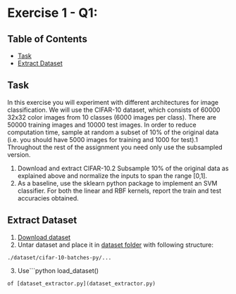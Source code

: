 # Exercise 1 - Q1:

## Table of Contents

- [Task](#task)
- [Extract Dataset](#extract_dataset)

## Task

In this exercise you will experiment with different architectures for image classification. We will
use the CIFAR-10 dataset, which consists of 60000 32x32 color images from 10 classes (6000 images
per class). There are 50000 training images and 10000 test images. In order to reduce computation
time, sample at random a subset of 10% of the original data (i.e. you should have 5000 images
for training and 1000 for test).1 Throughout the rest of the assignment you need only use the
subsampled version.
1. Download and extract CIFAR-10.2 Subsample 10% of the original data as explained above
and normalize the inputs to span the range [0,1].
2. As a baseline, use the sklearn python package to implement an SVM classifier. For both the
linear and RBF kernels, report the train and test accuracies obtained.

## Extract Dataset

1. [Download dataset](https://www.cs.toronto.edu/~kriz/cifar-10-python.tar.gz)
2. Untar dataset and place it in [dataset folder](./dataset) with following structure:
```
./dataset/cifar-10-batches-py/...
```
3. Use```python
load_dataset()
```
of [dataset_extractor.py](dataset_extractor.py)